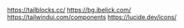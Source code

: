 https://tailblocks.cc/
https://bg.ibelick.com/
https://tailwindui.com/components
https://lucide.dev/icons/
